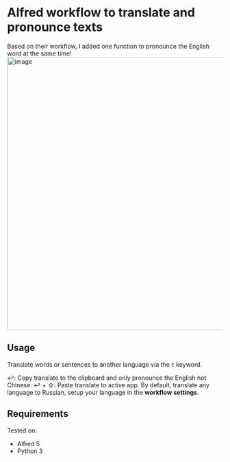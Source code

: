 # Alfred workflow to translate and pronounce texts
Based on their workflow, I added one function to pronounce the English word at the same time!
<img width="637" alt="image" src="https://github.com/user-attachments/assets/e2012a89-5ccd-47f3-843a-056526c8e7d7">

## Usage
Translate words or sentences to another language via the `t` keyword.


↩: Copy translate to the clipboard and only pronounce the English not Chinese. 
↩ + ⇧: Paste translate to active app.
By default, translate any language to Russian, setup your language in the **workflow settings**.
## Requirements
Tested on:
- Alfred 5
- Python 3



